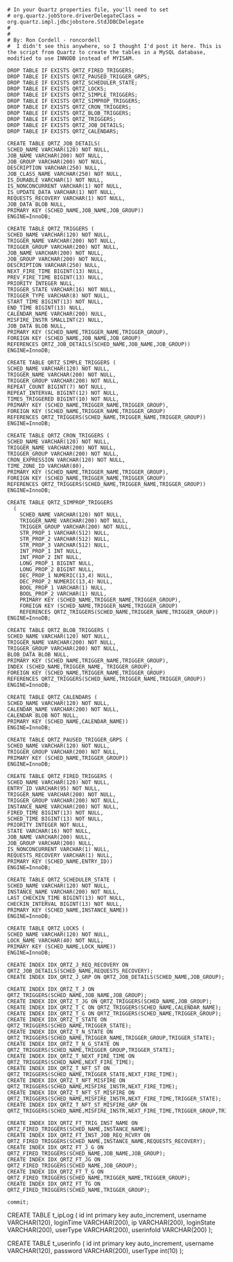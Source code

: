 #
    # In your Quartz properties file, you'll need to set
    # org.quartz.jobStore.driverDelegateClass = org.quartz.impl.jdbcjobstore.StdJDBCDelegate
    #
    #
    # By: Ron Cordell - roncordell
    #  I didn't see this anywhere, so I thought I'd post it here. This is the script from Quartz to create the tables in a MySQL database, modified to use INNODB instead of MYISAM.

    DROP TABLE IF EXISTS QRTZ_FIRED_TRIGGERS;
    DROP TABLE IF EXISTS QRTZ_PAUSED_TRIGGER_GRPS;
    DROP TABLE IF EXISTS QRTZ_SCHEDULER_STATE;
    DROP TABLE IF EXISTS QRTZ_LOCKS;
    DROP TABLE IF EXISTS QRTZ_SIMPLE_TRIGGERS;
    DROP TABLE IF EXISTS QRTZ_SIMPROP_TRIGGERS;
    DROP TABLE IF EXISTS QRTZ_CRON_TRIGGERS;
    DROP TABLE IF EXISTS QRTZ_BLOB_TRIGGERS;
    DROP TABLE IF EXISTS QRTZ_TRIGGERS;
    DROP TABLE IF EXISTS QRTZ_JOB_DETAILS;
    DROP TABLE IF EXISTS QRTZ_CALENDARS;

    CREATE TABLE QRTZ_JOB_DETAILS(
    SCHED_NAME VARCHAR(120) NOT NULL,
    JOB_NAME VARCHAR(200) NOT NULL,
    JOB_GROUP VARCHAR(200) NOT NULL,
    DESCRIPTION VARCHAR(250) NULL,
    JOB_CLASS_NAME VARCHAR(250) NOT NULL,
    IS_DURABLE VARCHAR(1) NOT NULL,
    IS_NONCONCURRENT VARCHAR(1) NOT NULL,
    IS_UPDATE_DATA VARCHAR(1) NOT NULL,
    REQUESTS_RECOVERY VARCHAR(1) NOT NULL,
    JOB_DATA BLOB NULL,
    PRIMARY KEY (SCHED_NAME,JOB_NAME,JOB_GROUP))
    ENGINE=InnoDB;

    CREATE TABLE QRTZ_TRIGGERS (
    SCHED_NAME VARCHAR(120) NOT NULL,
    TRIGGER_NAME VARCHAR(200) NOT NULL,
    TRIGGER_GROUP VARCHAR(200) NOT NULL,
    JOB_NAME VARCHAR(200) NOT NULL,
    JOB_GROUP VARCHAR(200) NOT NULL,
    DESCRIPTION VARCHAR(250) NULL,
    NEXT_FIRE_TIME BIGINT(13) NULL,
    PREV_FIRE_TIME BIGINT(13) NULL,
    PRIORITY INTEGER NULL,
    TRIGGER_STATE VARCHAR(16) NOT NULL,
    TRIGGER_TYPE VARCHAR(8) NOT NULL,
    START_TIME BIGINT(13) NOT NULL,
    END_TIME BIGINT(13) NULL,
    CALENDAR_NAME VARCHAR(200) NULL,
    MISFIRE_INSTR SMALLINT(2) NULL,
    JOB_DATA BLOB NULL,
    PRIMARY KEY (SCHED_NAME,TRIGGER_NAME,TRIGGER_GROUP),
    FOREIGN KEY (SCHED_NAME,JOB_NAME,JOB_GROUP)
    REFERENCES QRTZ_JOB_DETAILS(SCHED_NAME,JOB_NAME,JOB_GROUP))
    ENGINE=InnoDB;

    CREATE TABLE QRTZ_SIMPLE_TRIGGERS (
    SCHED_NAME VARCHAR(120) NOT NULL,
    TRIGGER_NAME VARCHAR(200) NOT NULL,
    TRIGGER_GROUP VARCHAR(200) NOT NULL,
    REPEAT_COUNT BIGINT(7) NOT NULL,
    REPEAT_INTERVAL BIGINT(12) NOT NULL,
    TIMES_TRIGGERED BIGINT(10) NOT NULL,
    PRIMARY KEY (SCHED_NAME,TRIGGER_NAME,TRIGGER_GROUP),
    FOREIGN KEY (SCHED_NAME,TRIGGER_NAME,TRIGGER_GROUP)
    REFERENCES QRTZ_TRIGGERS(SCHED_NAME,TRIGGER_NAME,TRIGGER_GROUP))
    ENGINE=InnoDB;

    CREATE TABLE QRTZ_CRON_TRIGGERS (
    SCHED_NAME VARCHAR(120) NOT NULL,
    TRIGGER_NAME VARCHAR(200) NOT NULL,
    TRIGGER_GROUP VARCHAR(200) NOT NULL,
    CRON_EXPRESSION VARCHAR(120) NOT NULL,
    TIME_ZONE_ID VARCHAR(80),
    PRIMARY KEY (SCHED_NAME,TRIGGER_NAME,TRIGGER_GROUP),
    FOREIGN KEY (SCHED_NAME,TRIGGER_NAME,TRIGGER_GROUP)
    REFERENCES QRTZ_TRIGGERS(SCHED_NAME,TRIGGER_NAME,TRIGGER_GROUP))
    ENGINE=InnoDB;

    CREATE TABLE QRTZ_SIMPROP_TRIGGERS
      (
        SCHED_NAME VARCHAR(120) NOT NULL,
        TRIGGER_NAME VARCHAR(200) NOT NULL,
        TRIGGER_GROUP VARCHAR(200) NOT NULL,
        STR_PROP_1 VARCHAR(512) NULL,
        STR_PROP_2 VARCHAR(512) NULL,
        STR_PROP_3 VARCHAR(512) NULL,
        INT_PROP_1 INT NULL,
        INT_PROP_2 INT NULL,
        LONG_PROP_1 BIGINT NULL,
        LONG_PROP_2 BIGINT NULL,
        DEC_PROP_1 NUMERIC(13,4) NULL,
        DEC_PROP_2 NUMERIC(13,4) NULL,
        BOOL_PROP_1 VARCHAR(1) NULL,
        BOOL_PROP_2 VARCHAR(1) NULL,
        PRIMARY KEY (SCHED_NAME,TRIGGER_NAME,TRIGGER_GROUP),
        FOREIGN KEY (SCHED_NAME,TRIGGER_NAME,TRIGGER_GROUP)
        REFERENCES QRTZ_TRIGGERS(SCHED_NAME,TRIGGER_NAME,TRIGGER_GROUP))
    ENGINE=InnoDB;

    CREATE TABLE QRTZ_BLOB_TRIGGERS (
    SCHED_NAME VARCHAR(120) NOT NULL,
    TRIGGER_NAME VARCHAR(200) NOT NULL,
    TRIGGER_GROUP VARCHAR(200) NOT NULL,
    BLOB_DATA BLOB NULL,
    PRIMARY KEY (SCHED_NAME,TRIGGER_NAME,TRIGGER_GROUP),
    INDEX (SCHED_NAME,TRIGGER_NAME, TRIGGER_GROUP),
    FOREIGN KEY (SCHED_NAME,TRIGGER_NAME,TRIGGER_GROUP)
    REFERENCES QRTZ_TRIGGERS(SCHED_NAME,TRIGGER_NAME,TRIGGER_GROUP))
    ENGINE=InnoDB;

    CREATE TABLE QRTZ_CALENDARS (
    SCHED_NAME VARCHAR(120) NOT NULL,
    CALENDAR_NAME VARCHAR(200) NOT NULL,
    CALENDAR BLOB NOT NULL,
    PRIMARY KEY (SCHED_NAME,CALENDAR_NAME))
    ENGINE=InnoDB;

    CREATE TABLE QRTZ_PAUSED_TRIGGER_GRPS (
    SCHED_NAME VARCHAR(120) NOT NULL,
    TRIGGER_GROUP VARCHAR(200) NOT NULL,
    PRIMARY KEY (SCHED_NAME,TRIGGER_GROUP))
    ENGINE=InnoDB;

    CREATE TABLE QRTZ_FIRED_TRIGGERS (
    SCHED_NAME VARCHAR(120) NOT NULL,
    ENTRY_ID VARCHAR(95) NOT NULL,
    TRIGGER_NAME VARCHAR(200) NOT NULL,
    TRIGGER_GROUP VARCHAR(200) NOT NULL,
    INSTANCE_NAME VARCHAR(200) NOT NULL,
    FIRED_TIME BIGINT(13) NOT NULL,
    SCHED_TIME BIGINT(13) NOT NULL,
    PRIORITY INTEGER NOT NULL,
    STATE VARCHAR(16) NOT NULL,
    JOB_NAME VARCHAR(200) NULL,
    JOB_GROUP VARCHAR(200) NULL,
    IS_NONCONCURRENT VARCHAR(1) NULL,
    REQUESTS_RECOVERY VARCHAR(1) NULL,
    PRIMARY KEY (SCHED_NAME,ENTRY_ID))
    ENGINE=InnoDB;

    CREATE TABLE QRTZ_SCHEDULER_STATE (
    SCHED_NAME VARCHAR(120) NOT NULL,
    INSTANCE_NAME VARCHAR(200) NOT NULL,
    LAST_CHECKIN_TIME BIGINT(13) NOT NULL,
    CHECKIN_INTERVAL BIGINT(13) NOT NULL,
    PRIMARY KEY (SCHED_NAME,INSTANCE_NAME))
    ENGINE=InnoDB;

    CREATE TABLE QRTZ_LOCKS (
    SCHED_NAME VARCHAR(120) NOT NULL,
    LOCK_NAME VARCHAR(40) NOT NULL,
    PRIMARY KEY (SCHED_NAME,LOCK_NAME))
    ENGINE=InnoDB;

    CREATE INDEX IDX_QRTZ_J_REQ_RECOVERY ON QRTZ_JOB_DETAILS(SCHED_NAME,REQUESTS_RECOVERY);
    CREATE INDEX IDX_QRTZ_J_GRP ON QRTZ_JOB_DETAILS(SCHED_NAME,JOB_GROUP);

    CREATE INDEX IDX_QRTZ_T_J ON QRTZ_TRIGGERS(SCHED_NAME,JOB_NAME,JOB_GROUP);
    CREATE INDEX IDX_QRTZ_T_JG ON QRTZ_TRIGGERS(SCHED_NAME,JOB_GROUP);
    CREATE INDEX IDX_QRTZ_T_C ON QRTZ_TRIGGERS(SCHED_NAME,CALENDAR_NAME);
    CREATE INDEX IDX_QRTZ_T_G ON QRTZ_TRIGGERS(SCHED_NAME,TRIGGER_GROUP);
    CREATE INDEX IDX_QRTZ_T_STATE ON QRTZ_TRIGGERS(SCHED_NAME,TRIGGER_STATE);
    CREATE INDEX IDX_QRTZ_T_N_STATE ON QRTZ_TRIGGERS(SCHED_NAME,TRIGGER_NAME,TRIGGER_GROUP,TRIGGER_STATE);
    CREATE INDEX IDX_QRTZ_T_N_G_STATE ON QRTZ_TRIGGERS(SCHED_NAME,TRIGGER_GROUP,TRIGGER_STATE);
    CREATE INDEX IDX_QRTZ_T_NEXT_FIRE_TIME ON QRTZ_TRIGGERS(SCHED_NAME,NEXT_FIRE_TIME);
    CREATE INDEX IDX_QRTZ_T_NFT_ST ON QRTZ_TRIGGERS(SCHED_NAME,TRIGGER_STATE,NEXT_FIRE_TIME);
    CREATE INDEX IDX_QRTZ_T_NFT_MISFIRE ON QRTZ_TRIGGERS(SCHED_NAME,MISFIRE_INSTR,NEXT_FIRE_TIME);
    CREATE INDEX IDX_QRTZ_T_NFT_ST_MISFIRE ON QRTZ_TRIGGERS(SCHED_NAME,MISFIRE_INSTR,NEXT_FIRE_TIME,TRIGGER_STATE);
    CREATE INDEX IDX_QRTZ_T_NFT_ST_MISFIRE_GRP ON QRTZ_TRIGGERS(SCHED_NAME,MISFIRE_INSTR,NEXT_FIRE_TIME,TRIGGER_GROUP,TRIGGER_STATE);

    CREATE INDEX IDX_QRTZ_FT_TRIG_INST_NAME ON QRTZ_FIRED_TRIGGERS(SCHED_NAME,INSTANCE_NAME);
    CREATE INDEX IDX_QRTZ_FT_INST_JOB_REQ_RCVRY ON QRTZ_FIRED_TRIGGERS(SCHED_NAME,INSTANCE_NAME,REQUESTS_RECOVERY);
    CREATE INDEX IDX_QRTZ_FT_J_G ON QRTZ_FIRED_TRIGGERS(SCHED_NAME,JOB_NAME,JOB_GROUP);
    CREATE INDEX IDX_QRTZ_FT_JG ON QRTZ_FIRED_TRIGGERS(SCHED_NAME,JOB_GROUP);
    CREATE INDEX IDX_QRTZ_FT_T_G ON QRTZ_FIRED_TRIGGERS(SCHED_NAME,TRIGGER_NAME,TRIGGER_GROUP);
    CREATE INDEX IDX_QRTZ_FT_TG ON QRTZ_FIRED_TRIGGERS(SCHED_NAME,TRIGGER_GROUP);

    commit;




CREATE TABLE t_ipLog (
id int primary key auto_increment,
username VARCHAR(120),
loginTime VARCHAR(200),
ip VARCHAR(200),
loginState VARCHAR(200),
userType VARCHAR(200),
userinfoId VARCHAR(200)
);



CREATE TABLE t_userinfo (
id int primary key auto_increment,
username VARCHAR(120),
password VARCHAR(200),
userType int(10)
);


